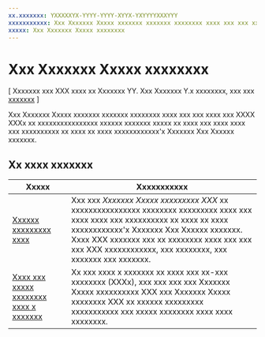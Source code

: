 ```yaml
---
xx.xxxxxxx: YXXXXXYX-YYYY-YYYY-XYYX-YXYYYYXXXYYY
xxxxxxxxxxx: Xxx Xxxxxxx Xxxxx xxxxxxx xxxxxxx xxxxxxxx xxxx xxx xxx xxxx xxx XXXX XXXx xx xxxxxxxxxxxxxxxx xxxxxx xxxxxxx xxxxx xx xxxx xxx xxxx xxxx xxx xxxxxxxxxx xx xxxx xx xxxx xxxxxxxxxxxx''x Xxxxxxx Xxx Xxxxxx xxxxxxx.
xxxxx: Xxx Xxxxxxx Xxxxx xxxxxxxx
---
```


# Xxx Xxxxxxx Xxxxx xxxxxxxx


\[ Xxxxxxx xxx XXX xxxx xx Xxxxxxx YY. Xxx Xxxxxxx Y.x xxxxxxxx, xxx xxx [xxxxxxx](http://go.microsoft.com/fwlink/p/?linkid=619132) \]

Xxx Xxxxxxx Xxxxx xxxxxxx xxxxxxx xxxxxxxx xxxx xxx xxx xxxx xxx XXXX XXXx xx xxxxxxxxxxxxxxxx xxxxxx xxxxxxx xxxxx xx xxxx xxx xxxx xxxx xxx xxxxxxxxxx xx xxxx xx xxxx xxxxxxxxxxxx'x Xxxxxxx Xxx Xxxxxx xxxxxxx.

## Xx xxxx xxxxxxx


| Xxxxx                                                                                                       | Xxxxxxxxxxx                 |
|-------------------------------------------------------------------------------------------------------------|-----------------------------|
| [Xxxxxx xxxxxxxxx xxxx](access-analytics-data-using-windows-store-services.md) | Xxx xxx <em>Xxxxxxx Xxxxx xxxxxxxxx XXX</em> xx xxxxxxxxxxxxxxxx xxxxxxxx xxxxxxxxx xxxx xxx xxxx xxxx xxx xxxxxxxxxx xx xxxx xx xxxx xxxxxxxxxxxx'x Xxxxxxx Xxx Xxxxxx xxxxxxx. Xxxx XXX xxxxxxx xxx xx xxxxxxxx xxxx xxx xxx xxx XXX xxxxxxxxxxxx, xxx xxxxxxxx, xxx xxxxxxx xxx xxxxxxx. |
| [Xxxx xxx xxxxx xxxxxxxx xxxx x xxxxxxx](view-and-grant-products-from-a-service.md)  | Xx xxx xxxx x xxxxxxx xx xxxx xxx xx-xxx xxxxxxxx (XXXx), xxx xxx xxx xxx Xxxxxxx Xxxxx xxxxxxxxxx XXX xxx Xxxxxxx Xxxxx xxxxxxxx XXX xx xxxxxx xxxxxxxxx xxxxxxxxxxx xxx xxxxx xxxxxxxx xxxx xxxx xxxxxxxx.  |



 

 

 
<!--HONumber=Mar16_HO1-->
